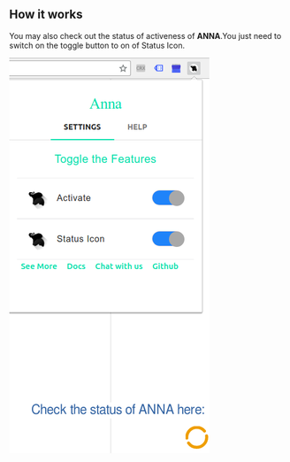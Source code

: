 ## How it works

You may also check out the status of activeness of **ANNA**.You just need to switch on the toggle button to on of Status Icon.

   ![active](https://github.com/srvkmr130/hello_world/blob/master/Anna.png)
   
